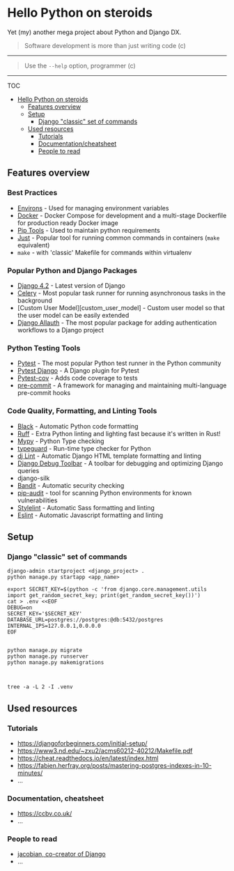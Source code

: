 # Hello Python on steroids

Yet (my) another mega project about Python and Django DX.

  > Software development is more than just writing code (c)

---

  > Use the `--help` option, programmer (c)

---

TOC

- [Hello Python on steroids](#hello-python-on-steroids)
  - [Features overview](#features-overview)
  - [Setup](#setup)
    - [Django "classic" set of commands](#django-classic-set-of-commands)
  - [Used resources](#used-resources)
    - [Tutorials](#tutorials)
    - [Documentation/cheatsheet](#documentation-cheatsheet)
    - [People to read](#people-to-read)

## Features overview

### Best Practices

- [Environs](https://github.com/sloria/environs) - Used for managing environment variables
- [Docker](https://www.docker.com/) - Docker Compose for development and a multi-stage Dockerfile for production ready Docker image
- [Pip Tools](https://github.com/jazzband/pip-tools/) - Used to maintain python requirements
- [Just](https://github.com/casey/just) - Popular tool for running common commands in containers (`make` equivalent)
- `make` - with 'classic' Makefile for commands within virtualenv

### Popular Python and Django Packages

- [Django 4.2](https://www.djangoproject.com/) - Latest version of Django
- [Celery](http://docs.celeryproject.org/) - Most popular task runner for running asynchronous tasks in the background
- [Custom User Model][custom_user_model] - Custom user model so that the user model can be easily extended
- [Django Allauth](http://www.intenct.nl/projects/django-allauth/) - The most popular package for adding authentication
  workflows to a Django project

### Python Testing Tools

- [Pytest](https://docs.pytest.org/) - The most popular Python test runner in the Python community
- [Pytest Django](https://pytest-django.readthedocs.io/en/latest/index.html) - A Django plugin for Pytest
- [Pytest-cov](https://pytest-cov.readthedocs.io) - Adds code coverage to tests
- [pre-commit](https://pre-commit.com/) - A framework for managing and maintaining multi-language pre-commit hooks

### Code Quality, Formatting, and Linting Tools

- [Black](https://black.readthedocs.io/en/stable/) - Automatic Python code formatting
- [Ruff](https://github.com/charliermarsh/ruff) - Extra Python linting and lighting fast because it's written in Rust!
- [Mypy](http://mypy-lang.org/) - Python Type checking
- [typeguard](https://pypi.org/project/typeguard/) - Run-time type checker for Python
- [dj Lint](https://djlint.com/) - Automatic Django HTML template formatting and linting
- [Django Debug Toolbar](https://github.com/jazzband/django-debug-toolbar) - A toolbar for debugging and
  optimizing Django queries
- django-silk
- [Bandit](https://bandit.readthedocs.io/) - Automatic security checking
- [pip-audit](https://pypi.org/project/pip-audit/) - tool for scanning Python environments for known vulnerabilities
- [Stylelint](https://stylelint.io/) - Automatic Sass formatting and linting
- [Eslint](https://eslint.org/) - Automatic Javascript formatting and linting

## Setup

### Django "classic" set of commands

```shell
django-admin startproject <django_project> .
python manage.py startapp <app_name>

export SECRET_KEY=$(python -c 'from django.core.management.utils import get_random_secret_key; print(get_random_secret_key())')
cat > .env <<EOF
DEBUG=on
SECRET_KEY='$SECRET_KEY'
DATABASE_URL=postgres://postgres:@db:5432/postgres
INTERNAL_IPS=127.0.0.1,0.0.0.0
EOF


python manage.py migrate
python manage.py runserver
python manage.py makemigrations



```

```shell
tree -a -L 2 -I .venv

```

## Used resources

### Tutorials

- <https://djangoforbeginners.com/initial-setup/>
- <https://www3.nd.edu/~zxu2/acms60212-40212/Makefile.pdf>
- <https://cheat.readthedocs.io/en/latest/index.html>
- <https://fabien.herfray.org/posts/mastering-postgres-indexes-in-10-minutes/>
- ...

### Documentation, cheatsheet

- <https://ccbv.co.uk/>
- ...

### People to read

- [jacobian, co-creator of Django](<https://jacobian.org/>)
- ...

